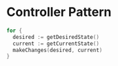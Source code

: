 # Controller Pattern

```go
for {
  desired := getDesiredState()
  current := getCurrentState()
  makeChanges(desired, current)
}
```